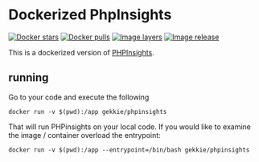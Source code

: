 # Dockerized PhpInsights

[![Docker stars](https://img.shields.io/docker/stars/gekkie/phpinsights.svg)](https://hub.docker.com/r/gekkie/phpinsights/)
[![Docker pulls](https://img.shields.io/docker/pulls/gekkie/phpinsights.svg)](https://hub.docker.com/r/gekkie/phpinsights/)
[![Image layers](https://images.microbadger.com/badges/image/gekkie/phpinsights.svg)](https://microbadger.com/images/gekkie/phpinsights)
[![Image release](https://images.microbadger.com/badges/version/gekkie/phpinsights.svg)](https://microbadger.com/images/gekkie/phpinsights)

This is a dockerized version of [PHPInsights](https://github.com/nunomaduro/phpinsights).

## running

Go to your code and execute the following

    docker run -v $(pwd):/app gekkie/phpinsights

That will run PHPinsights on your local code. If you would like to examine the image / container overload the entrypoint:

    docker run -v $(pwd):/app --entrypoint=/bin/bash gekkie/phpinsights
